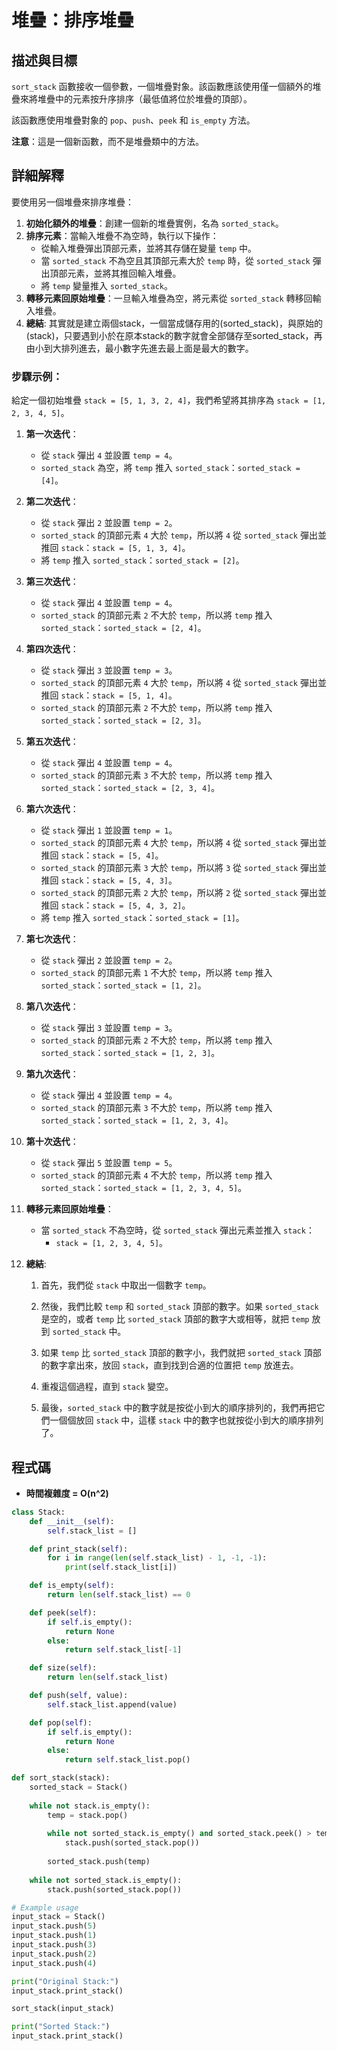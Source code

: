 # 堆疊：排序堆疊

## 描述與目標

`sort_stack` 函數接收一個參數，一個堆疊對象。該函數應該使用僅一個額外的堆疊來將堆疊中的元素按升序排序（最低值將位於堆疊的頂部）。

該函數應使用堆疊對象的 `pop`、`push`、`peek` 和 `is_empty` 方法。

**注意**：這是一個新函數，而不是堆疊類中的方法。

## 詳細解釋

要使用另一個堆疊來排序堆疊：

1. **初始化額外的堆疊**：創建一個新的堆疊實例，名為 `sorted_stack`。
2. **排序元素**：當輸入堆疊不為空時，執行以下操作：
   - 從輸入堆疊彈出頂部元素，並將其存儲在變量 `temp` 中。
   - 當 `sorted_stack` 不為空且其頂部元素大於 `temp` 時，從 `sorted_stack` 彈出頂部元素，並將其推回輸入堆疊。
   - 將 `temp` 變量推入 `sorted_stack`。
3. **轉移元素回原始堆疊**：一旦輸入堆疊為空，將元素從 `sorted_stack` 轉移回輸入堆疊。
4. **總結**: 其實就是建立兩個stack，一個當成儲存用的(sorted_stack)，與原始的(stack)，只要遇到小於在原本stack的數字就會全部儲存至sorted_stack，再由小到大排列進去，最小數字先進去最上面是最大的數字。

### 步驟示例：

給定一個初始堆疊 `stack = [5, 1, 3, 2, 4]`，我們希望將其排序為 `stack = [1, 2, 3, 4, 5]`。

1. **第一次迭代**：
   - 從 `stack` 彈出 `4` 並設置 `temp = 4`。
   - `sorted_stack` 為空，將 `temp` 推入 `sorted_stack`：`sorted_stack = [4]`。

2. **第二次迭代**：
   - 從 `stack` 彈出 `2` 並設置 `temp = 2`。
   - `sorted_stack` 的頂部元素 `4` 大於 `temp`，所以將 `4` 從 `sorted_stack` 彈出並推回 `stack`：`stack = [5, 1, 3, 4]`。
   - 將 `temp` 推入 `sorted_stack`：`sorted_stack = [2]`。

3. **第三次迭代**：
   - 從 `stack` 彈出 `4` 並設置 `temp = 4`。
   - `sorted_stack` 的頂部元素 `2` 不大於 `temp`，所以將 `temp` 推入 `sorted_stack`：`sorted_stack = [2, 4]`。

4. **第四次迭代**：
   - 從 `stack` 彈出 `3` 並設置 `temp = 3`。
   - `sorted_stack` 的頂部元素 `4` 大於 `temp`，所以將 `4` 從 `sorted_stack` 彈出並推回 `stack`：`stack = [5, 1, 4]`。
   - `sorted_stack` 的頂部元素 `2` 不大於 `temp`，所以將 `temp` 推入 `sorted_stack`：`sorted_stack = [2, 3]`。

5. **第五次迭代**：
   - 從 `stack` 彈出 `4` 並設置 `temp = 4`。
   - `sorted_stack` 的頂部元素 `3` 不大於 `temp`，所以將 `temp` 推入 `sorted_stack`：`sorted_stack = [2, 3, 4]`。

6. **第六次迭代**：
   - 從 `stack` 彈出 `1` 並設置 `temp = 1`。
   - `sorted_stack` 的頂部元素 `4` 大於 `temp`，所以將 `4` 從 `sorted_stack` 彈出並推回 `stack`：`stack = [5, 4]`。
   - `sorted_stack` 的頂部元素 `3` 大於 `temp`，所以將 `3` 從 `sorted_stack` 彈出並推回 `stack`：`stack = [5, 4, 3]`。
   - `sorted_stack` 的頂部元素 `2` 大於 `temp`，所以將 `2` 從 `sorted_stack` 彈出並推回 `stack`：`stack = [5, 4, 3, 2]`。
   - 將 `temp` 推入 `sorted_stack`：`sorted_stack = [1]`。

7. **第七次迭代**：
   - 從 `stack` 彈出 `2` 並設置 `temp = 2`。
   - `sorted_stack` 的頂部元素 `1` 不大於 `temp`，所以將 `temp` 推入 `sorted_stack`：`sorted_stack = [1, 2]`。

8. **第八次迭代**：
   - 從 `stack` 彈出 `3` 並設置 `temp = 3`。
   - `sorted_stack` 的頂部元素 `2` 不大於 `temp`，所以將 `temp` 推入 `sorted_stack`：`sorted_stack = [1, 2, 3]`。

9. **第九次迭代**：
   - 從 `stack` 彈出 `4` 並設置 `temp = 4`。
   - `sorted_stack` 的頂部元素 `3` 不大於 `temp`，所以將 `temp` 推入 `sorted_stack`：`sorted_stack = [1, 2, 3, 4]`。

10. **第十次迭代**：
    - 從 `stack` 彈出 `5` 並設置 `temp = 5`。
    - `sorted_stack` 的頂部元素 `4` 不大於 `temp`，所以將 `temp` 推入 `sorted_stack`：`sorted_stack = [1, 2, 3, 4, 5]`。

11. **轉移元素回原始堆疊**：
    - 當 `sorted_stack` 不為空時，從 `sorted_stack` 彈出元素並推入 `stack`：
      - `stack = [1, 2, 3, 4, 5]`。

12. **總結**:
    1. 首先，我們從 `stack` 中取出一個數字 `temp`。

    2. 然後，我們比較 `temp` 和 `sorted_stack` 頂部的數字。如果 `sorted_stack` 是空的，或者 `temp` 比 `sorted_stack` 頂部的數字大或相等，就把 `temp` 放到 `sorted_stack` 中。

    3. 如果 `temp` 比 `sorted_stack` 頂部的數字小，我們就把 `sorted_stack` 頂部的數字拿出來，放回 `stack`，直到找到合適的位置把 `temp` 放進去。

    4. 重複這個過程，直到 `stack` 變空。

    5. 最後，`sorted_stack` 中的數字就是按從小到大的順序排列的，我們再把它們一個個放回 `stack` 中，這樣 `stack` 中的數字也就按從小到大的順序排列了。

## 程式碼
* **時間複雜度 = O(n^2)**
```python
class Stack:
    def __init__(self):
        self.stack_list = []

    def print_stack(self):
        for i in range(len(self.stack_list) - 1, -1, -1):
            print(self.stack_list[i])

    def is_empty(self):
        return len(self.stack_list) == 0

    def peek(self):
        if self.is_empty():
            return None
        else:
            return self.stack_list[-1]

    def size(self):
        return len(self.stack_list)

    def push(self, value):
        self.stack_list.append(value)

    def pop(self):
        if self.is_empty():
            return None
        else:
            return self.stack_list.pop()

def sort_stack(stack):
    sorted_stack = Stack()
    
    while not stack.is_empty():
        temp = stack.pop()
        
        while not sorted_stack.is_empty() and sorted_stack.peek() > temp:
            stack.push(sorted_stack.pop())
        
        sorted_stack.push(temp)
    
    while not sorted_stack.is_empty():
        stack.push(sorted_stack.pop())

# Example usage
input_stack = Stack()
input_stack.push(5)
input_stack.push(1)
input_stack.push(3)
input_stack.push(2)
input_stack.push(4)

print("Original Stack:")
input_stack.print_stack()

sort_stack(input_stack)

print("Sorted Stack:")
input_stack.print_stack()
